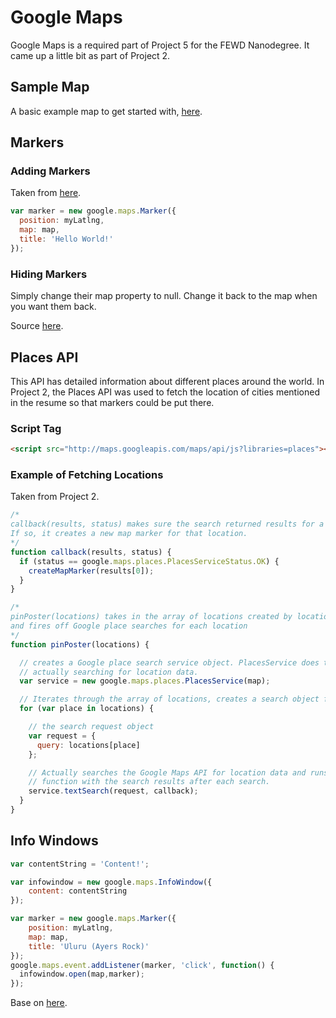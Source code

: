 Google Maps
===========

Google Maps is a required part of Project 5 for the FEWD Nanodegree. It came up a little bit as part of Project 2.


Sample Map
----------

A basic example map to get started with, [here](https://developers.google.com/maps/documentation/javascript/examples/map-simple).


Markers
--------------

### Adding Markers

Taken from [here](https://developers.google.com/maps/documentation/javascript/examples/marker-simple).

```JavaScript
var marker = new google.maps.Marker({
  position: myLatlng,
  map: map,
  title: 'Hello World!'
});
```

### Hiding Markers

Simply change their map property to null. Change it back to the map when you want them back.

Source [here](https://developers.google.com/maps/documentation/javascript/examples/marker-remove).


Places API
----------

This API has detailed information about different places around the world. In Project 2, the Places API was used to fetch the location of cities mentioned in the resume so that markers could be put there.

### Script Tag
```HTML
<script src="http://maps.googleapis.com/maps/api/js?libraries=places"></script>
```

### Example of Fetching Locations

Taken from Project 2.

```JavaScript
/*
callback(results, status) makes sure the search returned results for a location.
If so, it creates a new map marker for that location.
*/
function callback(results, status) {
  if (status == google.maps.places.PlacesServiceStatus.OK) {
    createMapMarker(results[0]);
  }
}

/*
pinPoster(locations) takes in the array of locations created by locationFinder()
and fires off Google place searches for each location
*/
function pinPoster(locations) {

  // creates a Google place search service object. PlacesService does the work of
  // actually searching for location data.
  var service = new google.maps.places.PlacesService(map);

  // Iterates through the array of locations, creates a search object for each location
  for (var place in locations) {

    // the search request object
    var request = {
      query: locations[place]
    };

    // Actually searches the Google Maps API for location data and runs the callback
    // function with the search results after each search.
    service.textSearch(request, callback);
  }
}
```


Info Windows
------------

```JavaScript
var contentString = 'Content!';

var infowindow = new google.maps.InfoWindow({
    content: contentString
});

var marker = new google.maps.Marker({
    position: myLatlng,
    map: map,
    title: 'Uluru (Ayers Rock)'
});
google.maps.event.addListener(marker, 'click', function() {
  infowindow.open(map,marker);
});
```

Base on [here](https://developers.google.com/maps/documentation/javascript/examples/infowindow-simple).
